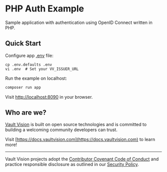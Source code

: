 # PHP Auth Example

Sample application with authentication using OpenID Connect written in PHP.


## Quick Start

Configure app [.env](.env.defaults) file:
```
cp .env.defaults .env
vi .env  # Set your VV_ISSUER_URL
```

Run the example on localhost:
```bash
composer run app
```

Visit [http://localhost:8090](http://localhost:8090) in your browser.


## Who are we?

[Vault Vision](https://vaultvision.com) is built on open source technologies and is committed to building a welcoming community developers can trust.

Visit [https://docs.vaultvision.com](https://docs.vaultvision.com) to learn more!


----

Vault Vision projects adopt the [Contributor Covenant Code of Conduct](https://github.com/vaultvision/.github/blob/main/CODE_OF_CONDUCT.md) and practice responsible disclosure as outlined in our [Security Policy](https://github.com/vaultvision/.github/blob/main/SECURITY.md).
